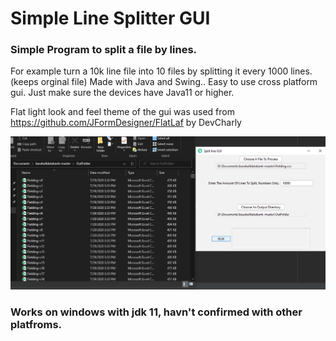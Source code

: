 # Simple Line Splitter GUI
### Simple Program to split a file by lines.
For example turn a 10k line file into 10 files by splitting it every 1000 lines.(keeps orginal file)
Made with Java and Swing.. 
Easy to use cross platform gui. Just make sure the devices have Java11 or higher. 

Flat light look and feel theme of the gui was used from https://github.com/JFormDesigner/FlatLaf by DevCharly


![alt tag](https://github.com/KiwiCode-s/Simple-line-splitter-gui/blob/master/UsagePhotos/Capture.PNG)

### Works on windows with jdk 11, havn't confirmed with other platfroms.
